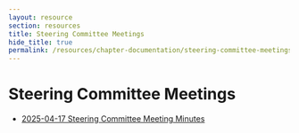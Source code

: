 ```yaml
---
layout: resource
section: resources
title: Steering Committee Meetings
hide_title: true
permalink: /resources/chapter-documentation/steering-committee-meetings/
---
```


# Steering Committee Meetings

- [2025-04-17 Steering Committee Meeting Minutes](files/2024-04-17-steering-committee-meeting/)
